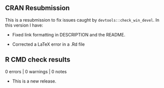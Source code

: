## CRAN Resubmission

This is a resubmission to fix issues caught by `devtools::check_win_devel`. In this version I have:

-   Fixed link formatting in DESCRIPTION and the README.

-   Corrected a LaTeX error in a .Rd file

## R CMD check results

0 errors \| 0 warnings \| 0 notes

-   This is a new release.

